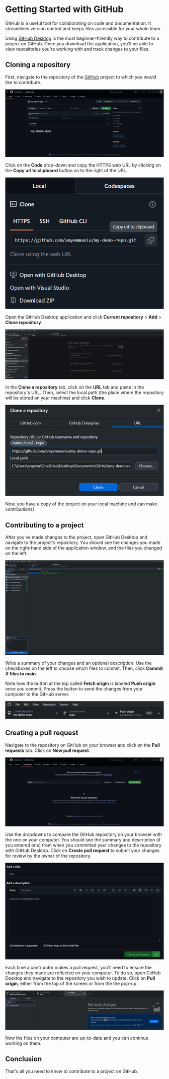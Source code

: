 # Getting Started with GitHub

GitHub is a useful tool for collaborating on code and documentation. It streamlines version control and keeps files accessible for your whole team.

Using [GitHub Desktop](https://desktop.github.com/download/) is the most beginner-friendly way to contribute to a project on GitHub. Once you download the application, you'll be able to view repositories you're working with and track changes to your files.

## Cloning a repository

First, navigate to the repository of the [GitHub](https://github.com/) project to which you would like to contribute.

![Example GitHub repository](images/github-repo.png)

Click on the **Code** drop-down and copy the HTTPS web URL by clicking on the **Copy url to clipboard** button on to the right of the URL.

![Copy repository URL](images/get-repo-url.png)

Open the GitHub Desktop application and click **Current repository** > **Add** > **Clone repository**.

![Clone repository in GitHub Desktop](images/github-desktop.png)

In the **Clone a repository** tab, click on the **URL** tab and paste in the repository's URL. Then, select the local path (the place where the repository will be stored on your machine) and click **Clone**.

![Clone a repository using URL](images/clone-in-github-desktop.png)

Now, you have a copy of the project on your local machine and can make contributions!

## Contributing to a project

After you've made changes to the project, open GitHub Desktop and navigate to the project's repository. You should see the changes you made on the right-hand side of the application window, and the files you changed on the left.

![Committing to main](images/commit-to-main.png)

Write a summary of your changes and an optional description. Use the checkboxes on the left to choose which files to commit. Then, click **Commit *X* files to main**.

Note how the button at the top called **Fetch origin** is labeled **Push origin** once you commit. Press the button to send the changes from your computer to the GitHub server.

![Push origin on GitHub Desktop](images/push-origin.png)

## Creating a pull request

Navigate to the repository on GitHub on your browser and click on the **Pull requests** tab. Click on **New pull request**.

![Pull requests](images/pull-request.png)

Use the dropdowns to compare the GitHub repository on your browser with the one on your computer. You should see the summary and description (if you entered one) from when you committed your changes to the repository with GitHub Desktop. Click on **Create pull request** to submit your changes for review by the owner of the repository.

![New pull request](images/new-pull-request.png)

Each time a contributor makes a pull request, you'll need to ensure the changes they made are reflected on your computer. To do so, open GitHub Desktop and navigate to the repository you wish to update. Click on **Pull origin**, either from the top of the screen or from the the pop-up.

![Pull origin](images/pull-origin.png)

Now the files on your computer are up-to-date and you can continue working on them.

## Conclusion

That's all you need to know to contribute to a project on GitHub.
